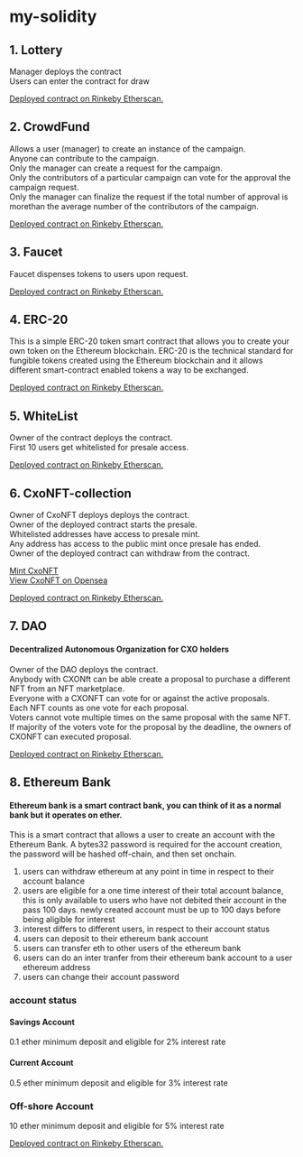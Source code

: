# my-solidity

## 1. Lottery   
Manager deploys the contract   
Users can enter the contract for draw   

[Deployed contract on Rinkeby Etherscan.](https://rinkeby.etherscan.io/address/0x0E10F5026b0fb0a61C04B585A68e4EE533149fd4 "lottery")    

## 2. CrowdFund
Allows a user (manager) to create an instance of the campaign.             
Anyone can contribute to the campaign.             
Only the manager can create a request for the campaign.                 
Only the contributors of a particular campaign can vote for the approval the campaign request.   
Only the manager can finalize the request if the total number of approval is morethan the average number of the contributors of the campaign.   

[Deployed contract on Rinkeby Etherscan.](https://rinkeby.etherscan.io/address/0xd345e035EBE32995ffD14292ED1D1630B94d3E26 "crowdFund")    

## 3. Faucet   
Faucet dispenses tokens to users upon request.       

[Deployed contract on Rinkeby Etherscan.](https://rinkeby.etherscan.io/address/0xD4C3563dCACD1f37B638D1b00F6a5b5F5E9dcF07 "faucet")      

## 4. ERC-20
This is a simple ERC-20 token smart contract that allows you to create your own token on the Ethereum blockchain. ERC-20 is the technical standard for fungible tokens created using the Ethereum blockchain and it allows different smart-contract enabled tokens a way to be exchanged.    

[Deployed contract on Rinkeby Etherscan.](https://rinkeby.etherscan.io/address/0xF78e51b0F9b58B2D5bc47FF7227f40eD609352A2 "Chiadi ERC-20") 

## 5. WhiteList
Owner of the contract deploys the contract.  
First 10 users get whitelisted for presale access.  

[Deployed contract on Rinkeby Etherscan.](https://rinkeby.etherscan.io/address/0x4b5a54b2EbC2247B1B397346fFd705dDc0f9741f "whitelist") 

## 6. CxoNFT-collection
Owner of CxoNFT deploys deploys the contract.   
Owner of the deployed contract starts the presale.   
Whitelisted addresses have access to presale mint.   
Any address has access to the public mint once presale has ended.     
Owner of the deployed contract can withdraw from the contract.   

[Mint CxoNFT](https://cxo-nft-collection.vercel.app "CxNFT")   
[View CxoNFT on Opensea](https://testnets.opensea.io/collection/cxonft-v2 "CxNFT")   

[Deployed contract on Rinkeby Etherscan.](https://rinkeby.etherscan.io/address/0x664E672487B1067492B101d2179864acAE02a991 "CxoNFT-collection")    

## 7. DAO   
#### Decentralized Autonomous Organization for CXO holders     
Owner of the DAO deploys the contract.      
Anybody with CXONft can be able create a proposal to purchase a different NFT from an NFT marketplace.    
Everyone with a CXONFT can vote for or against the active proposals.    
Each NFT counts as one vote for each proposal.     
Voters cannot vote multiple times on the same proposal with the same NFT.        
If majority of the voters vote for the proposal by the deadline, the owners of CXONFT can executed proposal.    

[Deployed contract on Rinkeby Etherscan.](https://rinkeby.etherscan.io/address/0x29F911C9E55d5f63bFF57402633889D0d6a60e6e "DAO")     


## 8. Ethereum Bank
#### Ethereum bank is a smart contract bank, you can think of it as a normal bank but it operates on ether.     

This is a smart contract that allows a user to create an account with the Ethereum Bank. A bytes32 password is required for the account creation, the password will be hashed off-chain, and then set onchain.      
1. users can withdraw ethereum at any point in time in respect to their account balance        
2. users are eligible for a one time interest of their total account balance, this is only available to users who have not debited their account in the pass 100 days. newly created account must be up to 100 days before being aligible for interest       
3. interest differs to different users, in respect to their account status    
4. users can deposit to their ethereum bank account     
5. users can transfer eth to other users of the ethereum bank     
6. users can do an inter tranfer from their ethereum bank account to a user ethereum address     
7. users can change their account password      

### account status    
#### Savings Account    
0.1 ether minimum deposit and eligible for 2% interest rate    

#### Current Account    
0.5 ether minimum deposit and eligible for 3% interest rate    

### Off-shore Account   
10 ether minimum deposit and eligible for 5% interest rate   

[Deployed contract on Rinkeby Etherscan.](https://rinkeby.etherscan.io/address/0xFe0c402D5Ef218d6edEde5fFE23e43B71c444CeA "bank")    